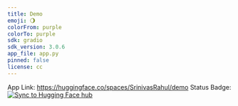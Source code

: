 ```yaml
---
title: Demo
emoji: 🌖
colorFrom: purple
colorTo: purple
sdk: gradio
sdk_version: 3.0.6
app_file: app.py
pinned: false
license: cc
---
```


App Link: https://huggingface.co/spaces/SrinivasRahul/demo
Status Badge: [![Sync to Hugging Face hub](https://github.com/srsapireddy/hugging-face-demo/actions/workflows/main.yml/badge.svg)](https://github.com/srsapireddy/hugging-face-demo/actions/workflows/main.yml)


